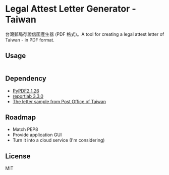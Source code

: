 # Legal Attest Letter Generator - Taiwan #
台灣郵局存證信函產生器 (PDF 格式)。A tool for creating a legal attest letter of Taiwan - in PDF format.

## Usage ##
```
```

## Dependency ##
- [PyPDF2 1.26](https://github.com/mstamy2/PyPDF2)  
- [reportlab 3.3.0](https://bitbucket.org/rptlab/reportlab)
- [The letter sample from Post Office of Taiwan](http://www.post.gov.tw/post/internet/Download/index.jsp?ID=220301)

## Roadmap ##
- Match PEP8  
- Provide application GUI
- Turn it into a cloud service (I'm considering)

## License ##
MIT
